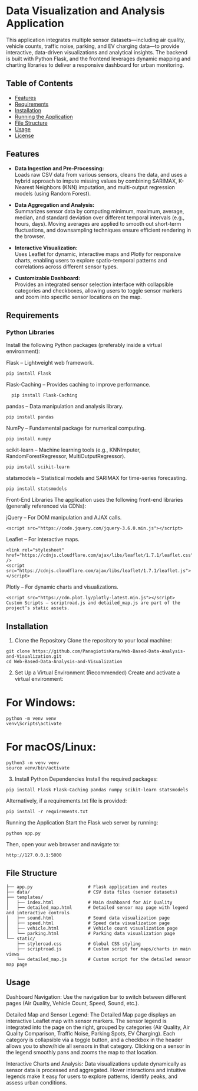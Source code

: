 # Data Visualization and Analysis Application

This application integrates multiple sensor datasets—including air quality, vehicle counts, traffic noise, parking, and EV charging data—to provide interactive, data-driven visualizations and analytical insights. The backend is built with Python Flask, and the frontend leverages dynamic mapping and charting libraries to deliver a responsive dashboard for urban monitoring.

## Table of Contents

- [Features](#features)
- [Requirements](#requirements)
- [Installation](#installation)
- [Running the Application](#running-the-application)
- [File Structure](#file-structure)
- [Usage](#usage)
- [License](#license)

## Features

- **Data Ingestion and Pre-Processing:**  
  Loads raw CSV data from various sensors, cleans the data, and uses a hybrid approach to impute missing values by combining SARIMAX, K-Nearest Neighbors (KNN) imputation, and multi-output regression models (using Random Forest).

- **Data Aggregation and Analysis:**  
  Summarizes sensor data by computing minimum, maximum, average, median, and standard deviation over different temporal intervals (e.g., hours, days). Moving averages are applied to smooth out short-term fluctuations, and downsampling techniques ensure efficient rendering in the browser.

- **Interactive Visualization:**  
  Uses Leaflet for dynamic, interactive maps and Plotly for responsive charts, enabling users to explore spatio-temporal patterns and correlations across different sensor types.

- **Customizable Dashboard:**  
  Provides an integrated sensor selection interface with collapsible categories and checkboxes, allowing users to toggle sensor markers and zoom into specific sensor locations on the map.

## Requirements

### Python Libraries

Install the following Python packages (preferably inside a virtual environment):

Flask – Lightweight web framework.  
  ```
  pip install Flask
  ```
Flask-Caching – Provides caching to improve performance.
```
  pip install Flask-Caching
```
pandas – Data manipulation and analysis library.
```
pip install pandas
```
NumPy – Fundamental package for numerical computing.
```
pip install numpy
```
scikit-learn – Machine learning tools (e.g., KNNImputer, RandomForestRegressor, MultiOutputRegressor).
```
pip install scikit-learn
```
statsmodels – Statistical models and SARIMAX for time-series forecasting.
```
pip install statsmodels
```
Front-End Libraries
The application uses the following front-end libraries (generally referenced via CDNs):

jQuery – For DOM manipulation and AJAX calls.
```
<script src="https://code.jquery.com/jquery-3.6.0.min.js"></script>
```
Leaflet – For interactive maps.
```
<link rel="stylesheet" href="https://cdnjs.cloudflare.com/ajax/libs/leaflet/1.7.1/leaflet.css" />
<script src="https://cdnjs.cloudflare.com/ajax/libs/leaflet/1.7.1/leaflet.js"></script>
```
Plotly – For dynamic charts and visualizations.
```
<script src="https://cdn.plot.ly/plotly-latest.min.js"></script>
Custom Scripts – scriptroad.js and detailed_map.js are part of the project’s static assets.
```
## Installation
1. Clone the Repository
Clone the repository to your local machine:

```
git clone https://github.com/PanagiotisKara/Web-Based-Data-Analysis-and-Visualization.git
cd Web-Based-Data-Analysis-and-Visualization
```
2. Set Up a Virtual Environment (Recommended)
Create and activate a virtual environment:

# For Windows:
```
python -m venv venv
venv\Scripts\activate
```
# For macOS/Linux:
```
python3 -m venv venv
source venv/bin/activate
```
3. Install Python Dependencies
Install the required packages:
```
pip install Flask Flask-Caching pandas numpy scikit-learn statsmodels
```
Alternatively, if a requirements.txt file is provided:
```
pip install -r requirements.txt
```
Running the Application
Start the Flask web server by running:
```
python app.py
```
Then, open your web browser and navigate to:
```
http://127.0.0.1:5000
```
## File Structure
```
├── app.py                     # Flask application and routes
├── data/                      # CSV data files (sensor datasets)
├── templates/
│   ├── index.html             # Main dashboard for Air Quality
│   ├── detailed_map.html      # Detailed sensor map page with legend and interactive controls
│   ├── sound.html             # Sound data visualization page
│   ├── speed.html             # Speed data visualization page
│   ├── vehicle.html           # Vehicle count visualization page
│   └── parking.html           # Parking data visualization page
└── static/
    ├── styleroad.css          # Global CSS styling
    ├── scriptroad.js          # Custom script for maps/charts in main views
    └── detailed_map.js        # Custom script for the detailed sensor map page
```
    
## Usage
Dashboard Navigation:
Use the navigation bar to switch between different pages (Air Quality, Vehicle Count, Speed, Sound, etc.).

Detailed Map and Sensor Legend:
The Detailed Map page displays an interactive Leaflet map with sensor markers. The sensor legend is integrated into the page on the right, grouped by categories (Air Quality, Air Quality Comparison, Traffic Noise, Parking Spots, EV Charging). Each category is collapsible via a toggle button, and a checkbox in the header allows you to show/hide all sensors in that category. Clicking on a sensor in the legend smoothly pans and zooms the map to that location.

Interactive Charts and Analysis:
Data visualizations update dynamically as sensor data is processed and aggregated. Hover interactions and intuitive legends make it easy for users to explore patterns, identify peaks, and assess urban conditions.
